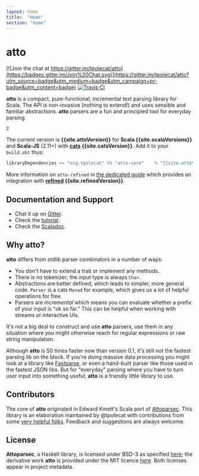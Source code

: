 ```yaml
---
layout: home
title:  "Home"
section: "home"
---
```


# atto

[![Join the chat at https://gitter.im/tpolecat/atto](https://badges.gitter.im/Join%20Chat.svg)](https://gitter.im/tpolecat/atto?utm_source=badge&utm_medium=badge&utm_campaign=pr-badge&utm_content=badge)
[![Travis CI](https://travis-ci.org/tpolecat/atto.svg?branch=master)](https://travis-ci.org/tpolecat/atto)

**atto** is a compact, pure-functional, incremental text parsing library for Scala. The API is non-invasive (nothing to extend!) and uses sensible and familiar abstractions. **atto** parsers are a fun and principled tool for everyday parsing.

```tut
2
```

The current version is **{{site.attoVersion}}** for **Scala {{site.scalaVersions}}** and **Scala-JS** (2.11+) with **[cats](http://typelevel.org/cats/) {{site.catsVersion}}**. Add it to your `build.sbt` thus:

```scala
libraryDependencies += "org.tpolecat" %% "atto-core"    % "{{site.attoVersion}}"
```

More information on `atto-refined` in [the dedicated guide](https://tpolecat.github.com/atto/docs/refined-integration.html)
which provides an integration with **[refined](https://github.com/fthomas/refined) {{site.refinedVersion}}**.

## Documentation and Support

- Chat it up on [Gitter](https://gitter.im/tpolecat/atto).
- Check the [tutorial](https://tpolecat.github.com/atto/docs/first-steps.html).
- Check the [Scaladoc](https://www.javadoc.io/doc/org.tpolecat/atto-core_2.12/{{site.attoVersion}}).

## Why atto?

**atto** differs from stdlib parser combinators in a number of ways:

- You don't have to extend a trait or implement any methods.
- There is no tokenizer; the input type is always `Char`.
- Abstractions are better defined, which leads to simpler, more general code. `Parser` is a cats `Monad` for example, which gives us a lot of helpful operations for free.
- Parsers are *incremental* which means you can evaluate whether a prefix of your input is "ok so far." This can be helpful when working with streams or interactive UIs.

It's not a big deal to construct and use **atto** parsers; use them in any situation where you might otherwise reach for regular expressions or raw string manipulation.

Although **atto** is 50 times faster now than version 0.1, it's still not the fastest parsing lib on the block. If you're doing massive data processing you might look at a library like [Fastparse](http://www.lihaoyi.com/fastparse/), or even a hand-built parser like those used in the fastest JSON libs. But for "everyday" parsing where you have to turn user input into something useful, **atto** is a friendly little library to use.

## Contributors

The core of **atto** originated in Edward Kmett's Scala port of [Attoparsec](https://github.com/bos/attoparsec). This library is an elaboration maintained by @tpolecat with contributions from some [very helpful folks](https://github.com/tpolecat/atto/graphs/contributors). Feedback and suggestions are always welcome.

## License

**Attoparsec**, a Haskell library, is licensed under BSD-3 as specified [here](https://github.com/bos/attoparsec); the derivative work **atto** is provided under the MIT licence [here](LICENSE). Both licenses appear in project metadata.
